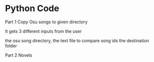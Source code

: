 # Python Code


Part 1
Copy Osu songs to given directory

It gets 3 different inputs from the user

the osu song directory,
the text file to compare song ids
the destination folder


Part 2
Novels
